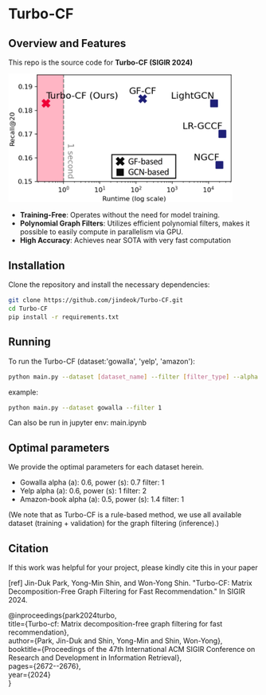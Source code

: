 # Turbo-CF

## Overview and Features
This repo is the source code for **Turbo-CF (SIGIR 2024)**

<img src="figure1.jpg" alt="Turbo-CF Workflow" width="450">
 
- **Training-Free**: Operates without the need for model training.
- **Polynomial Graph Filters**: Utilizes efficient polynomial filters, makes it possible to easily compute in parallelism via GPU.
- **High Accuracy**: Achieves near SOTA with very fast computation
  
## Installation
Clone the repository and install the necessary dependencies:
```bash
git clone https://github.com/jindeok/Turbo-CF.git
cd Turbo-CF
pip install -r requirements.txt
```

## Running
To run the Turbo-CF (dataset:'gowalla', 'yelp', 'amazon'):

```bash
python main.py --dataset [dataset_name] --filter [filter_type] --alpha [alpha] --power [power]
```
example:
```bash
python main.py --dataset gowalla --filter 1
```

Can also be run in jupyter env: main.ipynb

## Optimal parameters
We provide the optimal parameters for each dataset herein.

- Gowalla
alpha (a): 0.6, power (s): 0.7 filter: 1
- Yelp
alpha (a): 0.6, power (s): 1 filter: 2
- Amazon-book
alpha (a): 0.5, power (s): 1.4 filter: 1

(We note that as Turbo-CF is a rule-based method, we use all available dataset (training + validation) for the graph filtering (inference).)

## Citation
If this work was helpful for your project, please kindly cite this in your paper

[ref] Jin-Duk Park, Yong-Min Shin, and Won-Yong Shin. "Turbo-CF: Matrix Decomposition-Free Graph Filtering for Fast Recommendation." In SIGIR 2024.   

@inproceedings{park2024turbo,  
  title={Turbo-cf: Matrix decomposition-free graph filtering for fast recommendation},  
  author={Park, Jin-Duk and Shin, Yong-Min and Shin, Won-Yong},  
  booktitle={Proceedings of the 47th International ACM SIGIR Conference on Research and Development in Information Retrieval},  
  pages={2672--2676},  
  year={2024}  
} 
